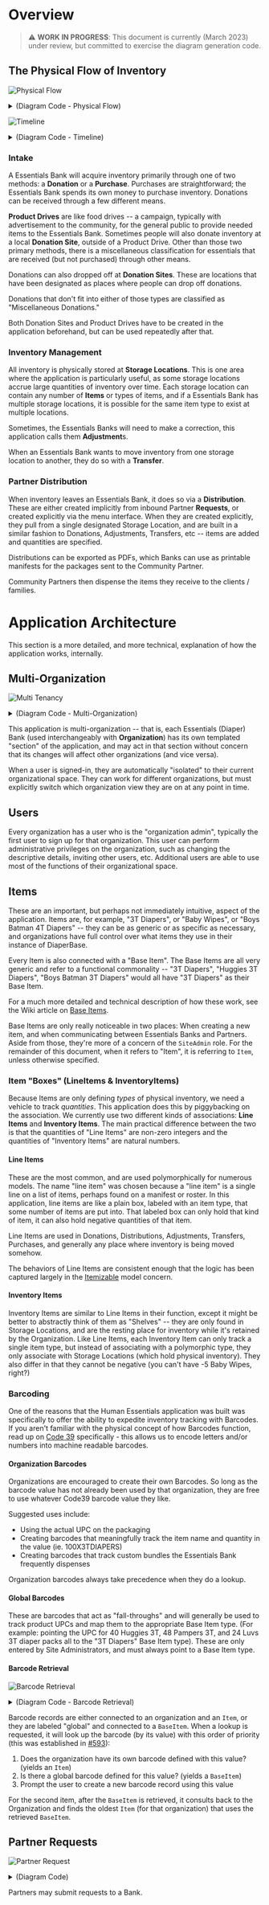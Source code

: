 # Overview

> :warning: **WORK IN PROGRESS**: This document is currently (March 2023) under review, but committed to exercise the diagram generation code.

## The Physical Flow of Inventory

![Physical Flow](./physical-flow.svg)
<details><summary>(Diagram Code - Physical Flow)</summary>

```plantuml:physical-flow
skinparam componentStyle rectangle
skinparam linetype ortho

[Purchase] --> [Intake]
[Donation] --> [Intake]

rectangle "Bank" {
  [Inventory] --> [Adjustment]
  [Inventory] --> [Transfer]
}

rectangle "Partner" {
  [Distribution]
}

[Intake] -> [Inventory]
[Inventory] -> [Distribution]
[Distribution] --> [Recipient]
```
</details>

![Timeline](./timeline-flow.svg)
<details><summary>(Diagram Code - Timeline)</summary>

```plantuml:timeline-flow
participant Donor
participant Supplier
Donor -> Bank: Donation
Supplier -> Bank: Purchase
Bank -> Bank: Inventory Management
Partner --> Bank: Request (Optional)
Bank -> Partner: Distribution
Partner -> "Client/Family": Dispense
```
</details>


### Intake

A Essentials Bank will acquire inventory primarily through one of two methods: a **Donation** or a **Purchase**. Purchases are straightforward; the Essentials Bank spends its own money to purchase inventory. Donations can be received through a few different means.

**Product Drives** are like food drives -- a campaign, typically with advertisement to the community, for the general public to provide needed items to the Essentials Bank. Sometimes people will also donate inventory at a local **Donation Site**, outside of a Product Drive. Other than those two primary methods, there is a miscellaneous classification for essentials that are received (but not purchased) through other means.

Donations can also dropped off at **Donation Sites**. These are locations that have been designated as places where people can drop off donations.

Donations that don't fit into either of those types are classified as "Miscellaneous Donations."

Both Donation Sites and Product Drives have to be created in the application beforehand, but can be used repeatedly after that.

### Inventory Management

All inventory is physically stored at **Storage Locations**. This is one area where the application is particularly useful, as some storage locations accrue large quantities of inventory over time. Each storage location can contain any number of **Items** or types of items, and if a Essentials Bank has multiple storage locations, it is possible for the same item type to exist at multiple locations.

Sometimes, the Essentials Banks will need to make a correction, this application calls them **Adjustment**s.

When an Essentials Bank wants to move inventory from one storage location to another, they do so with a **Transfer**.

### Partner Distribution

When inventory leaves an Essentials Bank, it does so via a **Distribution**. These are either created implicitly from inbound Partner **Requests**, or created explicitly via the menu interface. When they are created explicitly, they pull from a single designated Storage Location, and are built in a similar fashion to Donations, Adjustments, Transfers, etc -- items are added and quantities are specified.

Distributions can be exported as PDFs, which Banks can use as printable manifests for the packages sent to the Community Partner.

Community Partners then dispense the items they receive to the clients / families.

# Application Architecture

This section is a more detailed, and more technical, explanation of how the application works, internally.

## Multi-Organization

![Multi Tenancy](./multi-tenancy.svg)
<details>
<summary>(Diagram Code - Multi-Organization)</summary>

```plantuml:multi-tenancy
skinparam componentStyle rectangle
skinparam actorStyle awesome

'skinparam linetype ortho

actor "User A\n(Admin)" as user_a
actor "User B" as user_b
actor "User C" as user_c
actor "User D" as user_d

cloud "humanessentials.app" {

user_a --> [Bank A]
user_b --> [Bank A]

[Bank A] --> [Partner A]
[Bank A] --> [Partner B]
[Bank A] --> [Partner C]

user_b --> [Bank B]
[Bank B] --> [Partner C]

user_c -u-> [Partner A]
user_d --> [Bank A]
user_d --> [Partner A]
}
```
</details>

This application is multi-organization -- that is, each Essentials (Diaper) Bank (used interchangeably with **Organization**) has its own templated "section" of the application, and may act in that section without concern that its changes will affect other organizations (and vice versa).

When a user is signed-in, they are automatically "isolated" to their current organizational space. They can work for different organizations, but must explicitly switch which organization view they are on at any point in time.

## Users
Every organization has a user who is the "organization admin", typically the first user to sign up for that organization. This user can perform administrative privileges on the organization, such as changing the descriptive details, inviting other users, etc. Additional users are able to use most of the functions of their organizational space.

## Items

These are an important, but perhaps not immediately intuitive, aspect of the application. Items are, for example, "3T Diapers", or "Baby Wipes", or "Boys Batman 4T Diapers" -- they can be as generic or as specific as necessary, and organizations have full control over what items they use in their instance of DiaperBase.

Every Item is also connected with a "Base Item". The Base Items are all very generic and refer to a functional commonality -- "3T Diapers", "Huggies 3T Diapers", "Boys Batman 3T Diapers" would all have "3T Diapers" as their Base Item.

For a much more detailed and technical description of how these work, see the Wiki article on [Base Items](/rubyforgood/diaper/wiki/Base-Items).

Base Items are only really noticeable in two places: When creating a new item, and when communicating between Essentials Banks and Partners. Aside from those, they're more of a concern of the `SiteAdmin` role. For the remainder of this document, when it refers to "Item", it is referring to `Item`, unless otherwise specified.

### Item "Boxes" (LineItems & InventoryItems)
Because Items are only defining *types* of physical inventory, we need a vehicle to track *quantities*. This application does this by piggybacking on the association. We currently use two different kinds of associations: **Line Items** and **Inventory Items**. The main practical difference between the two is that the quantities of "Line Items" are non-zero integers and the quantities of "Inventory Items" are natural numbers.

#### Line Items
These are the most common, and are used polymorphically for numerous models. The name "line item" was chosen because a "line item" is a single line on a list of items, perhaps found on a manifest or roster. In this application, line items are like a plain box, labeled with an item type, that some number of items are put into. That labeled box can only hold that kind of item, it can also hold negative quantities of that item.

Line Items are used in Donations, Distributions, Adjustments, Transfers, Purchases, and generally any place where inventory is being moved somehow.

The behaviors of Line Items are consistent enough that the logic has been captured largely in the [Itemizable](/rubyforgood/human-essentials/blob/master/app/models/concerns/itemizable.rb) model concern.

#### Inventory Items
Inventory Items are similar to Line Items in their function, except it might be better to abstractly think of them as "Shelves" -- they are only found in Storage Locations, and are the resting place for inventory while it's retained by the Organization. Like Line Items, each Inventory Item can only track a single item type, but instead of associating with a polymorphic type, they only associate with Storage Locations (which hold physical inventory). They also differ in that they cannot be negative (you can't have -5 Baby Wipes, right?)

### Barcoding
One of the reasons that the Human Essentials application was built was specifically to offer the ability to expedite inventory tracking with Barcodes. If you aren't familiar with the physical concept of how Barcodes function, read up on [Code 39](https://en.wikipedia.org/wiki/Code_39) specifically - this allows us to encode letters and/or numbers into machine readable barcodes.

#### Organization Barcodes
Organizations are encouraged to create their own Barcodes. So long as the barcode value has not already been used by that organization, they are free to use whatever Code39 barcode value they like.

Suggested uses include:

 * Using the actual UPC on the packaging
 * Creating barcodes that meaningfully track the item name and quantity in the value (ie. 100X3TDIAPERS)
 * Creating barcodes that track custom bundles the Essentials Bank frequently dispenses

Organization barcodes always take precedence when they do a lookup.

#### Global Barcodes
These are barcodes that act as "fall-throughs" and will generally be used to track product UPCs and map them to the appropriate Base Item type. (For example: pointing the UPC for 40 Huggies 3T, 48 Pampers 3T, and 24 Luvs 3T diaper packs all to the "3T Diapers" Base Item type). These are only entered by Site Administrators, and must always point to a Base Item type.

#### Barcode Retrieval

![Barcode Retrieval](./barcode-retrieval.svg)
<details>
<summary>(Diagram Code - Barcode Retrieval)</summary>

```plantuml:barcode-retrieval
skinparam componentStyle rectangle
skinparam linetype ortho

[Base Item] <-- [Item] : Fallback
[Base Item] <. [Global Barcode]
[Item] <. [Bank Barcode]
[Global Barcode] <-- [Bank Barcode] : Fallback
```
</details>

Barcode records are either connected to an organization and an `Item`, or they are labeled "global" and connected to a `BaseItem`. When a lookup is requested, it will look up the barcode (by its value) with this order of priority (this was established in [#593](/rubyforgood/human-essentials/issues/593)):

 1. Does the organization have its own barcode defined with this value? (yields an `Item`)
 2. Is there a global barcode defined for this value? (yields a `BaseItem`)
 3. Prompt the user to create a new barcode record using this value

For the second item, after the `BaseItem` is retrieved, it consults back to the Organization and finds the oldest `Item` (for that organization) that uses the retrieved `BaseItem`.

## Partner Requests

![Partner Request](./partner-request.svg)
<details><summary>(Diagram Code)</summary>

```plantuml:partner-request
participant Partner as partner
participant Bank as bank

partner -> bank: Submit request
bank -> bank: Build distribution
bank -> partner: Fulfill distribution
```
</details>

Partners may submit requests to a Bank.
